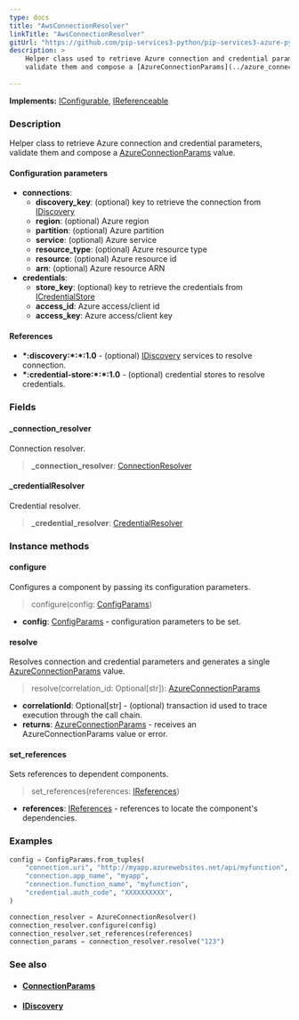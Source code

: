 ```yaml
---
type: docs
title: "AwsConnectionResolver"
linkTitle: "AwsConnectionResolver"
gitUrl: "https://github.com/pip-services3-python/pip-services3-azure-python"
description: >
    Helper class used to retrieve Azure connection and credential parameters,
    validate them and compose a [AzureConnectionParams](../azure_connection_params) value.
 
---
```


**Implements:** [IConfigurable](../../../commons/config/iconfigurable), [IReferenceable](../../../commons/refer/ireferenceable)

### Description

Helper class to retrieve Azure connection and credential parameters,
validate them and compose a [AzureConnectionParams](../azure_connection_params) value.


#### Configuration parameters

- **connections**:                   
    - **discovery_key**: (optional) key to retrieve the connection from [IDiscovery](../../../components/connect/idiscovery)
    - **region**: (optional) Azure region
    - **partition**: (optional) Azure partition
    - **service**: (optional) Azure service
    - **resource_type**: (optional) Azure resource type
    - **resource**: (optional) Azure resource id
    - **arn**: (optional) Azure resource ARN
- **credentials**:    
    - **store_key**: (optional) key to retrieve the credentials from [ICredentialStore](../../../components/auth/icredential_store)
    - **access_id**: Azure access/client id
    - **access_key**: Azure access/client key

#### References
- **\*:discovery:\*:\*:1.0** - (optional) [IDiscovery](../../../components/connect/idiscovery) services to resolve connection.
- **\*:credential-store:\*:\*:1.0** - (optional) credential stores to resolve credentials.

### Fields

<span class="hide-title-link">

#### _connection_resolver
Connection resolver.
> **_connection_resolver**: [ConnectionResolver](../../../components/connect/connection_resolver)

#### _credentialResolver
Credential resolver.
> **_credential_resolver**: [CredentialResolver](../../../components/auth/credential_resolver)

</span>

### Instance methods

#### configure
Configures a component by passing its configuration parameters.

> configure(config: [ConfigParams](../../../commons/config/config_params))

- **config**: [ConfigParams](../../../commons/config/config_params) - configuration parameters to be set.

#### resolve
Resolves connection and credential parameters and generates a single
[AzureConnectionParams](../azure_connection_params) value.

> resolve(correlation_id: Optional[str]): [AzureConnectionParams](../azure_connection_params)

- **correlationId**: Optional[str] - (optional) transaction id used to trace execution through the call chain. 
- **returns**: [AzureConnectionParams](../azure_connection_params) - receives an AzureConnectionParams value or error.

#### set_references
Sets references to dependent components.

> set_references(references: [IReferences](../../../commons/refer/ireferences))

- **references**: [IReferences](../../../commons/refer/ireferences) - references to locate the component's dependencies.



### Examples

```python
config = ConfigParams.from_tuples(
    "connection.uri", "http://myapp.azurewebsites.net/api/myfunction",
    "connection.app_name", "myapp",
    "connection.function_name", "myfunction",
    "credential.auth_code", "XXXXXXXXXX",
)

connection_resolver = AzureConnectionResolver()
connection_resolver.configure(config)
connection_resolver.set_references(references)
connection_params = connection_resolver.resolve("123")
```

### See also
- #### [ConnectionParams](../../../components/connect/connection_params)
- #### [IDiscovery](../../../components/connect/idiscovery)
